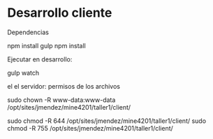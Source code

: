 # Desarrollo cliente

Dependencias

  npm install gulp
  npm install

Ejecutar en desarrollo:

  gulp watch


el el servidor: permisos de los archivos

  sudo chown -R www-data:www-data /opt/sites/jmendez/mine4201/taller1/client/

  sudo chmod -R  644 /opt/sites/jmendez/mine4201/taller1/client/
  sudo chmod -R  755 /opt/sites/jmendez/mine4201/taller1/client/
